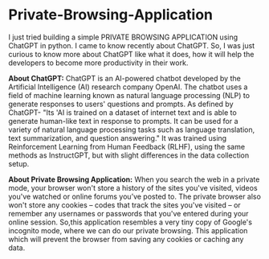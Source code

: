 # Private-Browsing-Application
I just tried building a simple PRIVATE BROWSING APPLICATION using ChatGPT in python. I came to know recently about ChatGPT. So, I was just curious to know more about ChatGPT like what it does, how it will help the developers to become more productivity in their work. 

**About ChatGPT:**
ChatGPT is an AI-powered chatbot developed by the Artificial Intelligence (AI) research company OpenAI. The chatbot uses a field of machine learning known as natural language processing (NLP) to generate responses to users' questions and prompts. As defined by ChatGPT- "Its 'AI is trained on a dataset of internet text and is able to generate human-like text in response to prompts. It can be used for a variety of natural language processing tasks such as language translation, text summarization, and question answering." 
It was trained using Reinforcement Learning from Human Feedback (RLHF), using the same methods as InstructGPT, but with slight differences in the data collection setup. 

**About Private Browsing Application:**
When you search the web in a private mode, your browser won't store a history of the sites you've visited, videos you've watched or online forums you’ve posted to. The private browser also won't store any cookies – codes that track the sites you've visited – or remember any usernames or passwords that you've entered during your online session.
So,this application resembles a very tiny copy of Google's incognito mode, where we can do our private browsing. This application which will prevent the browser from saving any cookies or caching any data.

